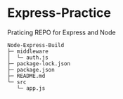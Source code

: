 # Express-Practice
Praticing REPO for Express and Node

```
Node-Express-Build
├─ middleware
│  └─ auth.js
├─ package-lock.json
├─ package.json
├─ README.md
└─ src
   └─ app.js

```